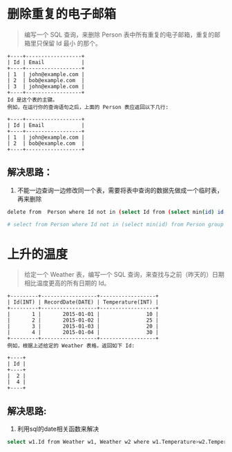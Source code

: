# 删除重复的电子邮箱

> 编写一个 SQL 查询，来删除 Person 表中所有重复的电子邮箱，重复的邮箱里只保留 Id 最小 的那个。

```
+----+------------------+
| Id | Email            |
+----+------------------+
| 1  | john@example.com |
| 2  | bob@example.com  |
| 3  | john@example.com |
+----+------------------+
Id 是这个表的主键。
例如，在运行你的查询语句之后，上面的 Person 表应返回以下几行:

+----+------------------+
| Id | Email            |
+----+------------------+
| 1  | john@example.com |
| 2  | bob@example.com  |
+----+------------------+
```

## 解决思路：
1. 不能一边查询一边修改同一个表，需要将表中查询的数据先做成一个临时表，再来删除

```bash
delete from  Person where Id not in (select Id from (select min(id) id from Person group by email) p);

# select from Person where Id not in (select min(id) from Person group by email);
```


# 上升的温度

> 给定一个 Weather 表，编写一个 SQL 查询，来查找与之前（昨天的）日期相比温度更高的所有日期的 Id。

```
+---------+------------------+------------------+
| Id(INT) | RecordDate(DATE) | Temperature(INT) |
+---------+------------------+------------------+
|       1 |       2015-01-01 |               10 |
|       2 |       2015-01-02 |               25 |
|       3 |       2015-01-03 |               20 |
|       4 |       2015-01-04 |               30 |
+---------+------------------+------------------+
例如，根据上述给定的 Weather 表格，返回如下 Id:

+----+
| Id |
+----+
|  2 |
|  4 |
+----+
```

## 解决思路:
1. 利用sql的date相关函数来解决

```bash
select w1.Id from Weather w1, Weather w2 where w1.Temperature>w2.Temperature and TO_DAYS(w1.RecordDate)-TO_DAYS(w2.RecordDate)=1;
```
